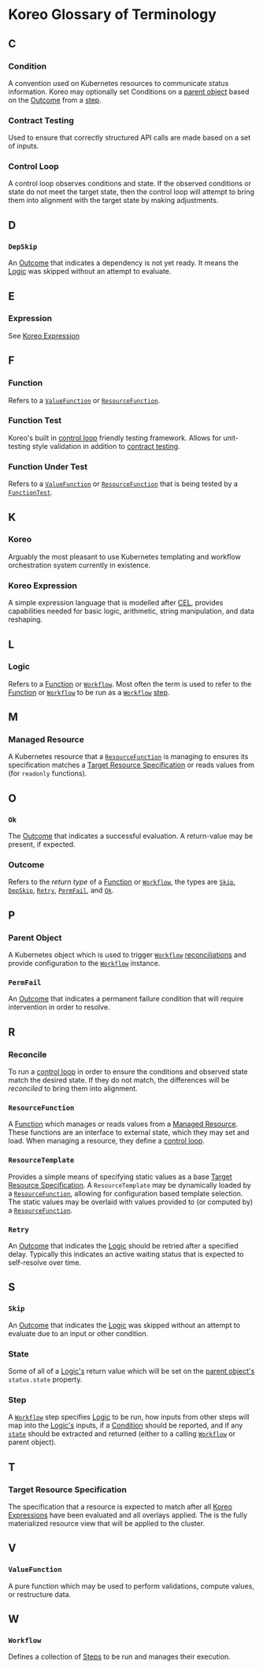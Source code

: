 # Koreo Glossary of Terminology

## C

### Condition
A convention used on Kubernetes resources to communicate status information.
Koreo may optionally set Conditions on a [parent object](#parent-object) based
on the [Outcome](#outcome) from a [step](#step).

### Contract Testing
Used to ensure that correctly structured API calls are made based on a set of
inputs.

### Control Loop
A control loop observes conditions and state. If the observed conditions or
state do not meet the target state, then the control loop will attempt to bring
them into alignment with the target state by making adjustments.

## D

### `DepSkip`
An [Outcome](#outcome) that indicates a dependency is not yet ready. It means
the [Logic](#logic) was skipped without an attempt to evaluate.

## E

### Expression
See [Koreo Expression](#koreo-expression)

## F

### Function
Refers to a [`ValueFunction`](#valuefunction) or
[`ResourceFunction`](#resourcefunction).

### Function Test
Koreo's built in [control loop](#control-loop) friendly testing framework.
Allows for unit-testing style validation in addition to [contract
testing](#contract-testing).

### Function Under Test
Refers to a [`ValueFunction`](#valuefunction) or
[`ResourceFunction`](#resourcefunction) that is being tested by a
[`FunctionTest`](#functiontest).

## K

### Koreo
Arguably the most pleasant to use Kubernetes templating and workflow
orchestration system currently in existence.

### Koreo Expression
A simple expression language that is modelled after
[CEL](https://github.com/google/cel-spec/blob/master/doc/langdef.md), provides
capabilities needed for basic logic, arithmetic, string manipulation, and data
reshaping.

## L

### Logic
Refers to a [Function](#function) or [`Workflow`](#workflow). Most often the
term is used to refer to the [Function](#function) or [`Workflow`](#workflow)
to be run as a [`Workflow`](#workflow) [step](#Step).

## M

### Managed Resource
A Kubernetes resource that a [`ResourceFunction`](#resourcefunction) is
managing to ensures its specification matches a [Target Resource
Specification](#target-resource-specification) or reads values from (for
`readonly` functions).

## O

### `Ok`
The [Outcome](#outcome) that indicates a successful evaluation. A return-value
may be present, if expected.

### Outcome
Refers to the _return type_ of a [Function](#function) or
[`Workflow`](#workflow), the types are [`Skip`](#skip), [`DepSkip`](#depskip),
[`Retry`](#retry), [`PermFail`](#permfail), and [`Ok`](#ok).

## P

### Parent Object
A Kubernetes object which is used to trigger [`Workflow`](#workflow)
[reconciliations](#reconcile) and provide configuration to the
[`Workflow`](#workflow) instance.

### `PermFail`
An [Outcome](#outcome) that indicates a permanent failure condition that will
require intervention in order to resolve.

## R

### Reconcile
To run a [control loop](#control-loop) in order to ensure the conditions and
observed state match the desired state. If they do not match, the differences
will be _reconciled_ to bring them into alignment.

### `ResourceFunction`
A [Function](#function) which manages or reads values from a [Managed
Resource](#managed-resource). These functions are an interface to external
state, which they may set and load. When managing a resource, they define a
[control loop](#control-loop).

### `ResourceTemplate`
Provides a simple means of specifying static values as a base [Target Resource
Specification](#target-resource-specification). A `ResourceTemplate` may be
dynamically loaded by a [`ResourceFunction`](#resourcefunction), allowing for
configuration based template selection. The static values may be overlaid with
values provided to (or computed by) a [`ResourceFunction`](#resourcefunction).

### `Retry`
An [Outcome](#outcome) that indicates the [Logic](#logic) should be retried
after a specified delay. Typically this indicates an active waiting status that
is expected to self-resolve over time.

## S

### `Skip`
An [Outcome](#outcome) that indicates the [Logic](#logic) was skipped without
an attempt to evaluate due to an input or other condition.

### State
Some of all of a [Logic's](#logic) return value which will be set on the
[parent object's](#parent-object) `status.state` property.


### Step
A [`Workflow`](#workflow) step specifies [Logic](#logic) to be run, how inputs
from other steps will map into the [Logic's](#logic) inputs, if a
[Condition](#condition) should be reported, and if any [`state`](#state) should
be extracted and returned (either to a calling [`Workflow`](#workflow) or
parent object).

## T

### Target Resource Specification
The specification that a resource is expected to match after all [Koreo
Expressions](#koreo-expression) have been evaluated and all overlays applied.
The is the fully materialized resource view that will be applied to the
cluster.

## V

### `ValueFunction`
A pure function which may be used to perform validations, compute values, or
restructure data.

## W

### `Workflow`
Defines a collection of [Steps](#Step) to be run and manages their execution.
